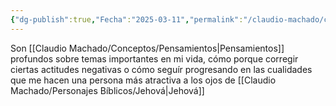 ```yaml
---
{"dg-publish":true,"Fecha":"2025-03-11","permalink":"/claudio-machado/conceptos/reflexiones/","dgPassFrontmatter":true}
---
```


Son [[Claudio Machado/Conceptos/Pensamientos\|Pensamientos]]  profundos sobre temas importantes en mi vida, cómo porque corregir ciertas actitudes negativas o cómo seguír progresando en las cualidades que me hacen una persona más atractiva a los ojos de [[Claudio Machado/Personajes Bíblicos/Jehová\|Jehová]]